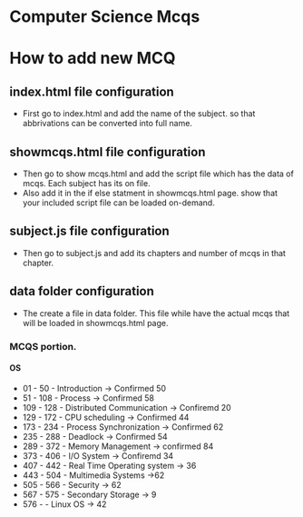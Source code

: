 # Computer Science Mcqs


# How to add new MCQ

## index.html file configuration

- First go to index.html and add the name of the subject. so that abbrivations can be converted into full name.

## showmcqs.html file configuration
- Then go to show mcqs.html and  add the script file which has the data of mcqs. Each subject has its on file.
- Also add it in the if else statment in showmcqs.html page. show that your included script file can be loaded on-demand.

## subject.js file configuration

- Then go to subject.js and add its chapters and number of mcqs in that chapter.

## data folder configuration

- The create a file in data folder. This file while have the actual mcqs that will be loaded in 
  showmcqs.html page.

<!-- If you only perform the the subject.js step mcq chapter will show. but it will have no(undefined) subject name 
and the console will show (no subject mentioned)-->

### MCQS portion.
#### OS
- 01 - 50  - Introduction -> Confirmed 50
- 51 - 108 - Process -> Confirmed 58
- 109 - 128 - Distributed Communication -> Confiremd 20
- 129 - 172 - CPU scheduling -> Confirmed 44
- 173 - 234 - Process Synchronization -> Confirmed 62
- 235 - 288 - Deadlock -> Confirmed 54
- 289 - 372 - Memory Management -> confirmed 84
- 373 - 406 - I/O System -> Confiremd 34
- 407 - 442 - Real Time Operating system -> 36
- 443 - 504 - Multimedia Systems ->62
- 505 - 566 - Security -> 62
- 567 - 575 - Secondary Storage -> 9
- 576 -  - Linux OS -> 42

<!-- Confiremed means the no of mcqs in source = to the mcqs in my bank, the speeling and answer to mcqs are correct.
see the numbering inside the data file. Also calculate the number of mcqs in this file.

 -->


 <!-- add 'importance' for previous exam "NTS,FTS,GATE,KPPSC -->
